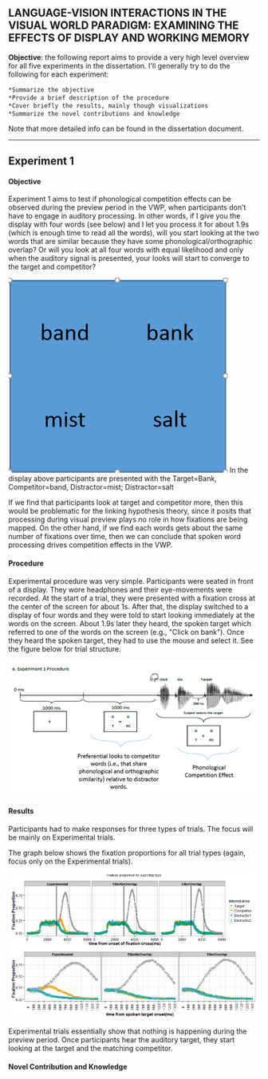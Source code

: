## LANGUAGE-VISION INTERACTIONS IN THE VISUAL WORLD PARADIGM: EXAMINING THE EFFECTS OF DISPLAY AND WORKING MEMORY ##


**Objective**: the following report aims to provide a very high level overview for all five experiments in the dissertation. I'll generally try to do the following for each experiment:

	*Summarize the objective
	*Provide a brief description of the procedure
	*Cover briefly the results, mainly though visualizations
	*Summarize the novel contributions and knowledge
Note that more detailed info can be found in the dissertation document. 

----------

## Experiment 1 ##
#### Objective ####
Experiment 1 aims to test if phonological competition effects can be observed during the preview period in the VWP, when participants don't have to engage in auditory processing. In other words, if I give you the display with four words (see below) and I let you process it for about 1.9s (which is enough time to read all the words), will you start looking at the two words that are similar because they have some phonological/orthographic overlap? Or will you look at all four words with equal likelihood and only when the auditory signal is presented, your looks will start to converge to the target and competitor? 

![Word Display](https://raw.githubusercontent.com/stasSajin/Dissertation-/master/pngs/ItemDisplay.PNG)
In the display above participants are presented with the Target=Bank, Competitor=band, Distractor=mist; Distractor=salt

If we find that participants look at target and competitor more, then this would be problematic for the linking hypothesis theory, since it posits that processing during visual preview plays no role in how fixations are being mapped. On the other hand, if we find each words gets about the same number of fixations over time, then we can conclude that spoken word processing drives competition effects in the VWP. 

#### Procedure ####
Experimental procedure was very simple. Participants were seated in front of a display. They wore headphones and their eye-movements were recorded. At the start of a trial, they were presented with a fixation cross at the center of the screen for about 1s. After that, the display switched to a display of four words and they were told to start looking immediately at the words on the screen. About 1.9s later they heard, the spoken target which referred to one of the words on the screen (e.g., "Click on bank"). Once they heard the spoken target, they had to use the mouse and select it. See the figure below for trial structure.

![Exp1Proc](https://raw.githubusercontent.com/stasSajin/Dissertation-/master/pngs/Exp1Procedure.PNG)


#### Results ####
Participants had to make responses for three types of trials. The focus will be mainly on Experimental trials.

The graph below shows the fixation proportions for all trial types (again, focus only on the Experimental trials).

![Exp1Results](https://raw.githubusercontent.com/stasSajin/Dissertation-/master/GCA/Exp1/plot3Experiment1.png)

Experimental trials essentially show that nothing is happening during the preview period. Once participants hear the auditory target, they start looking at the target and the matching competitor. 


#### Novel Contribution and Knowledge ####